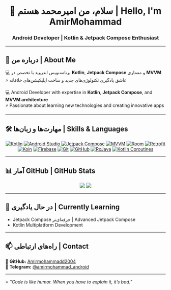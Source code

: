 <h1 align="center">👋 سلام، من امیرمحمد هستم | Hello, I'm AmirMohammad</h1>
<h3 align="center">Android Developer | Kotlin & Jetpack Compose Enthusiast</h3>

---

## 📌 درباره من | About Me
💻 برنامه‌نویس اندروید با تخصص در **Kotlin**, **Jetpack Compose** و معماری **MVVM**  
⚡ عاشق یادگیری تکنولوژی‌های جدید و ساخت اپلیکیشن‌های خلاقانه  

💻 Android Developer with expertise in **Kotlin**, **Jetpack Compose**, and **MVVM architecture**  
⚡ Passionate about learning new technologies and creating innovative apps

---

## 🛠 مهارت‌ها و زبان‌ها | Skills & Languages
<p align="center">
  <a href="#"><img alt="Kotlin" src="https://img.shields.io/badge/Kotlin-0095D5?style=for-the-badge&logo=kotlin&logoColor=white&labelColor=black" /></a>
  <a href="#"><img alt="Android Studio" src="https://img.shields.io/badge/Android%20Studio-3DDC84?style=for-the-badge&logo=androidstudio&logoColor=white&labelColor=black" /></a>
  <a href="#"><img alt="Jetpack Compose" src="https://img.shields.io/badge/Jetpack%20Compose-4285F4?style=for-the-badge&logo=jetpackcompose&logoColor=white&labelColor=black" /></a>
  <a href="#"><img alt="MVVM" src="https://img.shields.io/badge/MVVM-FF6F00?style=for-the-badge&logoColor=white" /></a>
  <a href="#"><img alt="Room" src="https://img.shields.io/badge/Room-FF6F00?style=for-the-badge&logo=sqlite&logoColor=white&labelColor=black" /></a>
  <a href="#"><img alt="Retrofit" src="https://img.shields.io/badge/Retrofit-3F51B5?style=for-the-badge&logoColor=white&labelColor=black" /></a>
  <a href="#"><img alt="Koin" src="https://img.shields.io/badge/Koin-3DDC84?style=for-the-badge&logoColor=white&labelColor=black" /></a>
  <a href="#"><img alt="Firebase" src="https://img.shields.io/badge/Firebase-FFCA28?style=for-the-badge&logo=firebase&logoColor=black&labelColor=white" /></a>
  <a href="#"><img alt="Git" src="https://img.shields.io/badge/Git-F05032?style=for-the-badge&logo=git&logoColor=white&labelColor=black" /></a>
  <a href="#"><img alt="GitHub" src="https://img.shields.io/badge/GitHub-181717?style=for-the-badge&logo=github&logoColor=white&labelColor=black" /></a>
  <a href="#"><img alt="RxJava" src="https://img.shields.io/badge/RxJava-B7178C?style=for-the-badge&logo=reactivex&logoColor=white&labelColor=black" /></a>
  <a href="#"><img alt="Kotlin Coroutines" src="https://img.shields.io/badge/Kotlin%20Coroutines-0095D5?style=for-the-badge&logo=kotlin&logoColor=white&labelColor=black" /></a>
</p>

<style>
  p a img:hover {
    transform: scale(1.2);
    transition: transform 0.3s ease;
  }
</style>

---

## 📊 آمار GitHub | GitHub Stats
<p align="center">
  <img src="https://github-readme-stats.vercel.app/api?username=Amirmohammadd2004&show_icons=true&theme=dark&hide_border=true" />
  <img src="https://github-readme-stats.vercel.app/api/top-langs/?username=Amirmohammadd2004&layout=compact&theme=dark&hide_border=true" />
</p>

---

## 🌱 در حال یادگیری | Currently Learning
- Jetpack Compose حرفه‌ای‌تر | Advanced Jetpack Compose  
- Kotlin Multiplatform Development  

---

## 📫 راه‌های ارتباطی | Contact
📌 **GitHub:** [Amirmohammadd2004](https://github.com/Amirmohammadd2004)  
💬 **Telegram:** [@amirmohammad_android](https://t.me/amirmohammad_android)  

---

⭐️ _"Code is like humor. When you have to explain it, it’s bad."_

